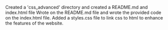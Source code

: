 Created a 'css_advanced' directory and created a README.md and index.html file
Wrote on the README.md file and wrote the provided code on the index.html file.
Added a styles.css file to link css to html to enhance the features of the website.
